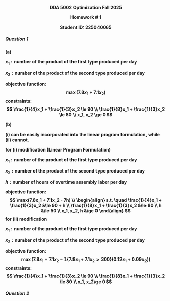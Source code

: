 <p align='center'><b>DDA 5002 Optimization Fall 2025
<p align='center'>Homework # 1
<p align='center'>Student ID: 225040065

##### Question 1

(a)

$x_1: \text{number of the product of the first type produced per day}$

$x_2: \text{number of the product of the second type produced per day}$

$\text{objective function:}$
$$
\max(7.8x_1 + 7.1x_2)
$$
$\text{constraints:}$
$$
\frac{1}{4}x_1 + \frac{1}{3}x_2 \le 90 \\
\frac{1}{8}x_1 + \frac{1}{3}x_2 \le 80 \\
x_1, x_2 \ge 0
$$


(b)

(i) **can** be easily incorporated into the linear program formulation, while (ii) **cannot**. 

**for (i) modification (Linear Program Formulation)**

$x_1: \text{number of the product of the first type produced per day}$

$x_2: \text{number of the product of the second type produced per day}$

$h: \text{number of hours of overtime assembly labor per day}$

$\text{objective function:}$
$$
\max(7.8x_1 + 7.1x_2 - 7h) \\
\begin{align}
s.t. \quad \frac{1}{4}x_1 + \frac{1}{3}x_2 &\le 90 + h \\
\frac{1}{8}x_1 + \frac{1}{3}x_2 &\le 80 \\
h &\le 50 \\
x_1, x_2, h &\ge 0
\end{align}
$$
**for (ii) modification**

$x_1: \text{number of the product of the first type produced per day}$

$x_2: \text{number of the product of the second type produced per day}$

$\text{objective function:}$
$$
\max(7.8x_1 + 7.1x_2 - \mathbb{1}\{7.8x_1 + 7.1x_2 > 300\}(0.12x_1 + 0.09x_2))
$$
$\text{constraints:}$
$$
\frac{1}{4}x_1 + \frac{1}{3}x_2 \le 90 \\
\frac{1}{8}x_1 + \frac{1}{3}x_2 \le 80 \\
x_1, x_2\ge 0
$$



##### Question 2







